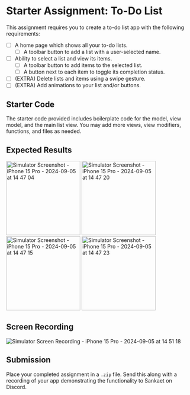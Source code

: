# Starter Assignment: To-Do List

This assignment requires you to create a to-do list app with the following requirements:

- [ ] A home page which shows all your to-do lists.
  - [ ] A toolbar button to add a list with a user-selected name.
- [ ] Ability to select a list and view its items.
  - [ ] A toolbar button to add items to the selected list.
  - [ ] A button next to each item to toggle its completion status.
- [ ] (EXTRA) Delete lists and items using a swipe gesture.
- [ ] (EXTRA) Add animations to your list and/or buttons.

## Starter Code

The starter code provided includes boilerplate code for the model, view model, and the main list view. You
may add more views, view modifiers, functions, and files as needed.

## Expected Results

<img src="https://github.com/user-attachments/assets/e9c1ae77-7b2c-42a1-8a6b-97c0c1290eac" alt="Simulator Screenshot - iPhone 15 Pro - 2024-09-05 at 14 47 04" width="200px" />
<img src="https://github.com/user-attachments/assets/8ddd1abf-edff-4bc9-a76e-dbda42e2d0f0" alt="Simulator Screenshot - iPhone 15 Pro - 2024-09-05 at 14 47 20" width="200px" />
<img src="https://github.com/user-attachments/assets/10ef8342-4dfa-4d80-8d68-178961cc028f" alt="Simulator Screenshot - iPhone 15 Pro - 2024-09-05 at 14 47 15" width="200px" />
<img src="https://github.com/user-attachments/assets/a516a720-a480-45e3-9e41-2d35654e23dc" alt="Simulator Screenshot - iPhone 15 Pro - 2024-09-05 at 14 47 23" width="200px" />

## Screen Recording

![Simulator Screen Recording - iPhone 15 Pro - 2024-09-05 at 14 51 18](https://github.com/user-attachments/assets/b813aa06-4cc2-489a-bd67-ebae6ecffdf3)

## Submission

Place your completed assignment in a `.zip` file. Send this along with a recording of your app demonstrating the functionality to Sankaet on Discord.
